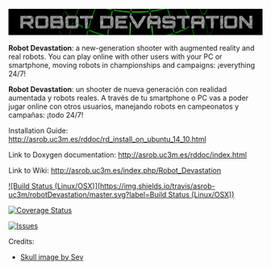[![Image](share/images/800px-Devastation-thin.png)](./) 

**Robot Devastation**: a new-generation shooter with augmented reality and real robots. You can play online with other users with your PC or smartphone, moving robots in championships and campaigns: ¡everything 24/7!

**Robot Devastation**: un shooter de nueva generación con realidad aumentada y robots reales. A través de tu smartphone o PC vas a poder jugar online con otros usuarios, manejando robots en campeonatos y campañas: ¡todo 24/7!

Installation Guide: http://asrob.uc3m.es/rddoc/rd_install_on_ubuntu_14_10.html

Link to Doxygen documentation: http://asrob.uc3m.es/rddoc/index.html

Link to Wiki: http://asrob.uc3m.es/index.php/Robot_Devastation

[![Build Status (Linux/OSX)](https://img.shields.io/travis/asrob-uc3m/robotDevastation/master.svg?label=Build Status (Linux/OSX))](https://travis-ci.org/asrob-uc3m/robotDevastation)

[![Coverage Status](https://coveralls.io/repos/asrob-uc3m/robotDevastation/badge.svg)](https://coveralls.io/r/asrob-uc3m/robotDevastation)

[![Issues](https://img.shields.io/github/issues/asrob-uc3m/robotDevastation.svg?label=Issues)](https://github.com/asrob-uc3m/robotDevastation/issues)

Credits:
* [Skull image by Sev](https://openclipart.org/detail/211414/skull-and-crossbones)
